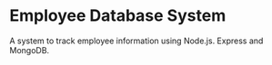 # Employee Database System
 A system to track employee information using Node.js. Express and MongoDB.
